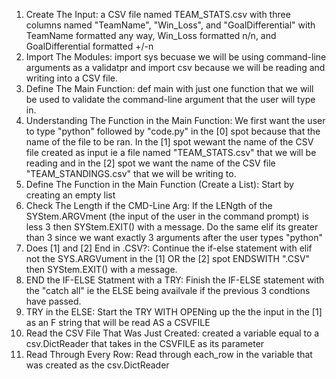 1. Create The Input: a CSV file named TEAM_STATS.csv with three columns named "TeamName", "Win_Loss", and "GoalDifferential" with TeamName formatted any way, Win_Loss formatted n/n, and GoalDifferential formatted +/-n
2. Import The Modules: import sys becuase we will be using command-line arguments as a validatpr and import csv because we will be reading and writing into a CSV file.
3. Define The Main Function: def main with just one function that we will be used to validate the command-line argument that the user will type in.
4. Understanding The Function in the Main Function: We first want the user to type "python" followed by "code.py" in the [0] spot because that the name of the file to be ran. In the [1] spot wewant the name of the CSV file created as input ie  a file named "TEAM_STATS.csv" that we will be reading and in the [2] spot we want the name of the CSV file "TEAM_STANDINGS.csv" that we will be writing to.
5. Define The Function in the Main Function (Create a List): Start by creating an empty list
6. Check The Length if the CMD-Line Arg: If the LENgth of the SYStem.ARGVment (the input of the user in the command prompt) is less 3 then SYStem.EXIT() with a message. Do the same elif its greater than 3 since we want exactly 3 arguments after the user types "python"
7. Does [1] and [2] End in .CSV?: Continue the if-else statement with elif not the SYS.ARGVument in the [1] OR the [2] spot ENDSWITH ".CSV" then SYStem.EXIT() with a message.
8. END the IF-ELSE Statment with a TRY: Finish the IF-ELSE statement with the "catch all" ie the ELSE being availvale if the previous 3 condtions have passed.
9. TRY in the ELSE: Start the TRY WITH OPENing up the the input in the [1] as an F string that will be read AS a CSVFILE
10. Read the CSV File That Was Just Created: created a variable equal to a csv.DictReader that takes in the CSVFILE as its parameter
11. Read Through Every Row: Read through each_row in the variable that was created as the csv.DictReader  

